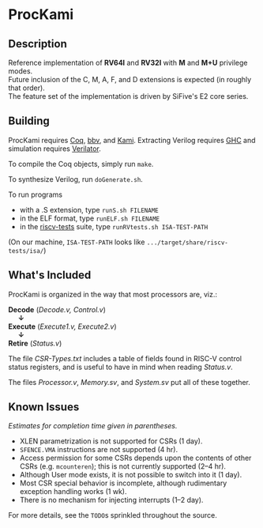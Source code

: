 # ProcKami

## Description

Reference implementation of **RV64I** and **RV32I** with **M** and **M+U** privilege modes.  
Future inclusion of the C, M, A, F, and D extensions is expected (in roughly that order).  
The feature set of the implementation is driven by SiFive's E2 core series.

## Building

ProcKami requires [Coq](https://coq.inria.fr), [bbv](https://github.com/mit-plv/bbv), and [Kami](https://github.com/sifive/Kami]). Extracting Verilog requires [GHC](https://www.haskell.org/downloads) and simulation requires [Verilator](https://www.veripool.org/wiki/verilator).

To compile the Coq objects, simply run `make`.

To synthesize Verilog, run `doGenerate.sh`.

To run programs
- with a .S extension, type `runS.sh FILENAME`
- in the ELF format, type `runELF.sh FILENAME`
- in the [riscv-tests](https://github.com/riscv/riscv-tests) suite, type `runRVtests.sh ISA-TEST-PATH`

(On our machine, `ISA-TEST-PATH` looks like `.../target/share/riscv-tests/isa/`)

## What's Included

ProcKami is organized in the way that most processors are, viz.:

**Decode** (_Decode.v, Control.v_)  
&nbsp;&nbsp;&nbsp;&nbsp;&nbsp;**↓**  
**Execute** (_Execute1.v, Execute2.v_)  
&nbsp;&nbsp;&nbsp;&nbsp;&nbsp;**↓**  
**Retire** (_Status.v_)

The file _CSR-Types.txt_ includes a table of fields found in RISC-V control status registers, and is useful to have in mind when reading _Status.v_.

The files _Processor.v_, _Memory.sv_, and _System.sv_ put all of these together.

## Known Issues
_Estimates for completion time given in parentheses._

- XLEN parametrization is not supported for CSRs (1 day).
- `SFENCE.VMA` instructions are not supported (4 hr).
- Access permission for some CSRs depends upon the contents of other CSRs (e.g. `mcounteren`); this is not currently supported (2–4 hr).
- Although User mode exists, it is not possible to switch into it (1 day).
- Most CSR special behavior is incomplete, although rudimentary exception handling works (1 wk).
- There is no mechanism for injecting interrupts (1–2 day).

For more details, see the `TODO`s sprinkled throughout the source.
